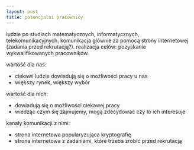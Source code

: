 ```yaml
---
layout: post
title: potencjalni pracownicy
---
```


ludzie po studiach matematycznych, informatycznych, telekomunikacyjnych.
komunikacja głównie za pomocą strony internetowej (zadania przed rekrutacją?).
realizacja celów: pozyskanie wykwalifikowanych pracowników.

wartość dla nas:
<ul>
    <li> ciekawi ludzie dowiadują się o możliwości pracy u nas </li>
    <li> większy rynek, większy wybór </li>
</ul>

wartość dla nich:
<ul>
    <li> dowiadują się o możliwości ciekawej pracy </li>
    <li> wiedząc czym się zajmujemy, mogą zdecydować czy to ich interesuje </li>
</ul>

kanały komunikacji z nimi:
<ul>
    <li> strona internetowa popularyzująca kryptografię </li>
    <li> strona internetowa z zadaniami, które trzeba zrobić przed rekrutacją </li>
</ul>
